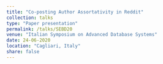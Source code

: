 ```yaml
---
title: "Co-posting Author Assortativity in Reddit"
collection: talks
type: "Paper presentation"
permalink: /talks/SEBD20
venue: "Italian Symposium on Advanced Database Systems"
date: 24-06-2020
location: "Cagliari, Italy"
share: false
---
```

